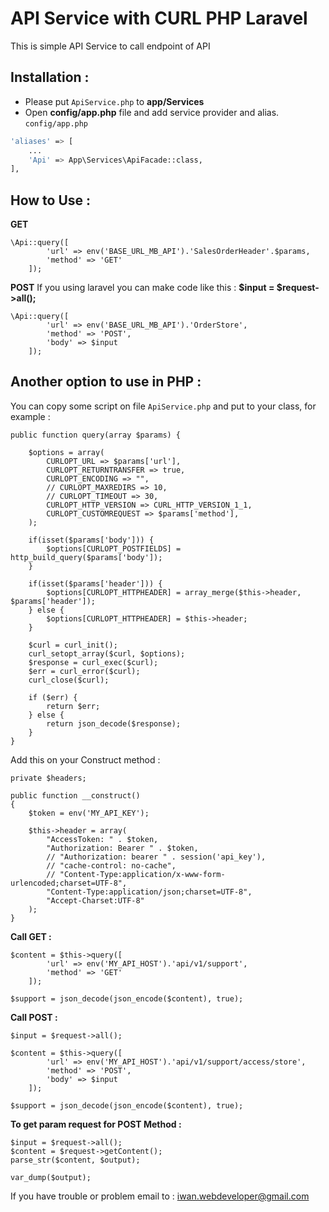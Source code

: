 # API Service with CURL PHP Laravel

This is simple API Service to call endpoint of API

## Installation :
- Please put `ApiService.php` to **app/Services**
- Open **config/app.php** file and add service provider and alias. `config/app.php`
```sh
'aliases' => [
    ...
    'Api' => App\Services\ApiFacade::class,
],
```

## How to Use :
**GET**
```
\Api::query([
        'url' => env('BASE_URL_MB_API').'SalesOrderHeader'.$params,
        'method' => 'GET'
    ]);
```

**POST**
If you using laravel you can make code like this :
**$input = $request->all();**
```
\Api::query([
        'url' => env('BASE_URL_MB_API').'OrderStore',
        'method' => 'POST',
        'body' => $input
    ]);
```

## Another option to use in PHP :
You can copy some script on file `ApiService.php` and put to your class, for example :
```
public function query(array $params) {

	$options = array(
		CURLOPT_URL => $params['url'],
		CURLOPT_RETURNTRANSFER => true,
		CURLOPT_ENCODING => "",
		// CURLOPT_MAXREDIRS => 10,
		// CURLOPT_TIMEOUT => 30,
		CURLOPT_HTTP_VERSION => CURL_HTTP_VERSION_1_1,
		CURLOPT_CUSTOMREQUEST => $params['method'],
	);

	if(isset($params['body'])) {
		$options[CURLOPT_POSTFIELDS] = http_build_query($params['body']);
	}

	if(isset($params['header'])) {
		$options[CURLOPT_HTTPHEADER] = array_merge($this->header, $params['header']);
	} else {
		$options[CURLOPT_HTTPHEADER] = $this->header;
	}

	$curl = curl_init();
	curl_setopt_array($curl, $options);
	$response = curl_exec($curl);
	$err = curl_error($curl);
	curl_close($curl);
	
	if ($err) {
		return $err;
	} else {
		return json_decode($response);
	}
}
```

Add this on your Construct method :
```
private $headers;

public function __construct()
{
	$token = env('MY_API_KEY');
	
	$this->header = array(
		"AccessToken: " . $token,
		"Authorization: Bearer " . $token,
		// "Authorization: bearer " . session('api_key'),
		// "cache-control: no-cache",
		// "Content-Type:application/x-www-form-urlencoded;charset=UTF-8",
		"Content-Type:application/json;charset=UTF-8",
		"Accept-Charset:UTF-8"
	);
}
```

**Call GET :**
```
$content = $this->query([
		'url' => env('MY_API_HOST').'api/v1/support',
		'method' => 'GET'
	]);

$support = json_decode(json_encode($content), true);
```

**Call POST :**
```
$input = $request->all();

$content = $this->query([
		'url' => env('MY_API_HOST').'api/v1/support/access/store',
		'method' => 'POST',
		'body' => $input
	]);

$support = json_decode(json_encode($content), true);
```

**To get param request for POST Method :**
```
$input = $request->all();
$content = $request->getContent();
parse_str($content, $output);

var_dump($output);
```

If you have trouble or problem email to : <iwan.webdeveloper@gmail.com>